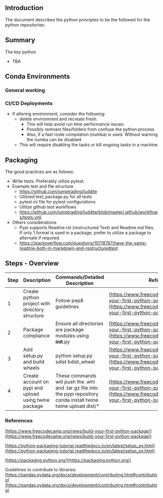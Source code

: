 ## Introduction
The document describes the python principles to be the followed for the python repositories:

## Summary

The key python 

- TBA

## Conda Environments

### General working

### CI/CD Deployments

- If altering environment, consider the following:
  - delete environment and recreate fresh. 
    - This will help avoid run time performance issues. 
	- Possibly remnant files/folders from confuse the python process
	- Also, if a fast route compilation (numba) is used. Without warning the numba can be disabled.
  - This will require disabling the tasks or kill ongoing tasks in a machine



## Packaging

The good practices are as follows:
- Write tests. Preferably utilize pytest. 
- Example test and file structure
	- https://github.com/jumptrading/luddite
	- Utilized test_package.py for all tests 
	- pytest.ini file for pytest configurations
	- Utilize github test workflows
	- https://github.com/jumptrading/luddite/blob/master/.github/workflows/tests.yml
- Others considerations
	- Pypi supports Readme.rst (restructured Text)  and  Readme.md files. If only 1 format is used in a package, prefer to utilize a package to alternate if required.
	- https://stackoverflow.com/questions/10718767/have-the-same-readme-both-in-markdown-and-restructuredtext

## Steps - Overview

| Step |  Description | Commands/Detailed Description | Reference |
|---|---|---|---|
| 1 | Create python project with directory structure | Follow pep8 guidelines | [https://www.freecodecamp.org/news/build-your-first-python-package/](https://www.freecodecamp.org/news/build-your-first-python-package/) |
| 2 | Package compliance | Ensure all directories are package modules using __init__.py  | [https://www.freecodecamp.org/news/build-your-first-python-package/](https://www.freecodecamp.org/news/build-your-first-python-package/) |
| 3 | Add setup.py and build wheels | python setup.py sdist bdist_wheel  | [https://www.freecodecamp.org/news/build-your-first-python-package/](https://www.freecodecamp.org/news/build-your-first-python-package/)|
| 4 | Create account on pypi and upload using twine package | These commands will push the .whl and .tar.gz file into the pypi repository <br> conda install twine <br> twine upload dist/*  | [https://www.freecodecamp.org/news/build-your-first-python-package/](https://www.freecodecamp.org/news/build-your-first-python-package/)|


### References

[https://www.freecodecamp.org/news/build-your-first-python-package/](https://www.freecodecamp.org/news/build-your-first-python-package/)

[https://python-packaging-tutorial.readthedocs.io/en/latest/setup_py.html](https://python-packaging-tutorial.readthedocs.io/en/latest/setup_py.html)

[https://packaging.python.org/](https://packaging.python.org/)

Guidelines to contribute to libraries:
[https://pandas.pydata.org/docs/development/contributing.html#contributing](https://pandas.pydata.org/docs/development/contributing.html#contributing)

